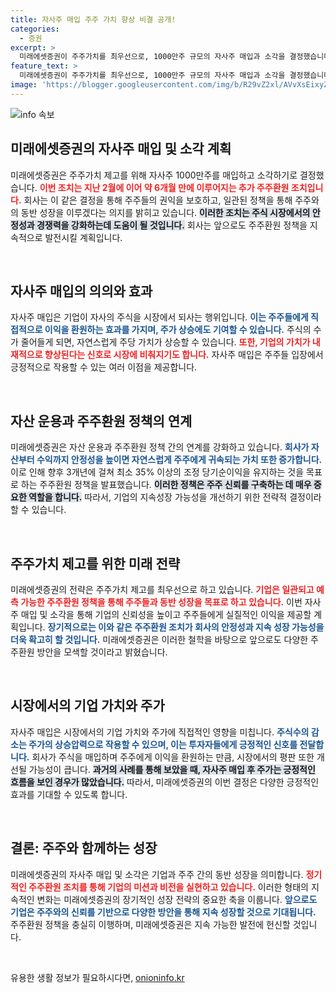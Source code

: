 ```yaml
---
title: 자사주 매입 주주 가치 향상 비결 공개!
categories:
  - 증권
excerpt: >
  미래에셋증권이 주주가치를 최우선으로, 1000만주 규모의 자사주 매입과 소각을 결정했습니다. 안정적인 주주환원 정책을 통해 지속 가능한 성장을 도모할 계획입니다!
feature_text: >
  미래에셋증권이 주주가치를 최우선으로, 1000만주 규모의 자사주 매입과 소각을 결정했습니다. 안정적인 주주환원 정책을 통해 지속 가능한 성장을 도모할 계획입니다!
image: 'https://blogger.googleusercontent.com/img/b/R29vZ2xl/AVvXsEixyZcFfHzMRdzZMjFBmAUKJYCLCGyLL1o632UiGVXcaFdKo_bkvkuCioo0uUKlGfBVcT3P84aROyZIXSBEx3Aw5nCQ3pTgDom1WDC4m8eifvWiAmWEEVb4x6G_l8C0QH225ldMjyaFvpxGEBGNO37VmDTDMHGhJPq73UglMfDca1-0aw/s1600/blogspot.png'
---
```


<p><img src="https://blogger.googleusercontent.com/img/b/R29vZ2xl/AVvXsEixyZcFfHzMRdzZMjFBmAUKJYCLCGyLL1o632UiGVXcaFdKo_bkvkuCioo0uUKlGfBVcT3P84aROyZIXSBEx3Aw5nCQ3pTgDom1WDC4m8eifvWiAmWEEVb4x6G_l8C0QH225ldMjyaFvpxGEBGNO37VmDTDMHGhJPq73UglMfDca1-0aw/s1600/blogspot.png" alt="info 속보" /></p>

<h2 data-ke-size="size26">미래에셋증권의 자사주 매입 및 소각 계획</h2>

<p data-ke-size="size16">미래에셋증권은 주주가치 제고를 위해 자사주 1000만주를 매입하고 소각하기로 결정했습니다. <b><span style="color: #ee2323;">이번 조치는 지난 2월에 이어 약 6개월 만에 이루어지는 추가 주주환원 조치입니다.</span></b> 회사는 이 같은 결정을 통해 주주들의 권익을 보호하고, 일관된 정책을 통해 주주와의 동반 성장을 이루겠다는 의지를 밝히고 있습니다. <b><span style="background-color: #21538527;">이러한 조치는 주식 시장에서의 안정성과 경쟁력을 강화하는데 도움이 될 것입니다.</span></b> 회사는 앞으로도 주주환원 정책을 지속적으로 발전시킬 계획입니다.</p>

<p data-ke-size="size16">&nbsp;</p>

<h2 data-ke-size="size26">자사주 매입의 의의와 효과</h2>

<p data-ke-size="size16">자사주 매입은 기업이 자사의 주식을 시장에서 되사는 행위입니다. <b><span style="color: #1a5490;">이는 주주들에게 직접적으로 이익을 환원하는 효과를 가지며, 주가 상승에도 기여할 수 있습니다.</span></b> 주식의 수가 줄어들게 되면, 자연스럽게 주당 가치가 상승할 수 있습니다. <b><span style="color: #ee2323;">또한, 기업의 가치가 내재적으로 향상된다는 신호로 시장에 비춰지기도 합니다.</span></b> 자사주 매입은 주주들 입장에서 긍정적으로 작용할 수 있는 여러 이점을 제공합니다.</p>

<p data-ke-size="size16">&nbsp;</p>

<h2 data-ke-size="size26">자산 운용과 주주환원 정책의 연계</h2>

<p data-ke-size="size16">미래에셋증권은 자산 운용과 주주환원 정책 간의 연계를 강화하고 있습니다. <b><span style="color: #1a5490;">회사가 자산부터 수익까지 안정성을 높이면 자연스럽게 주주에게 귀속되는 가치 또한 증가합니다.</span></b> 이로 인해 향후 3개년에 걸쳐 최소 35% 이상의 조정 당기순이익을 유지하는 것을 목표로 하는 주주환원 정책을 발표했습니다. <b><span style="background-color: #21538527;">이러한 정책은 주주 신뢰를 구축하는 데 매우 중요한 역할을 합니다.</span></b> 따라서, 기업의 지속성장 가능성을 개선하기 위한 전략적 결정이라 할 수 있습니다.</p>

<p data-ke-size="size16">&nbsp;</p>

<h2 data-ke-size="size26">주주가치 제고를 위한 미래 전략</h2>

<p data-ke-size="size16">미래에셋증권의 전략은 주주가치 제고를 최우선으로 하고 있습니다. <b><span style="color: #ee2323;">기업은 일관되고 예측 가능한 주주환원 정책을 통해 주주들과 동반 성장을 목표로 하고 있습니다.</span></b> 이번 자사주 매입 및 소각을 통해 기업의 신뢰성을 높이고 주주들에게 실질적인 이익을 제공할 계획입니다. <b><span style="color: #1a5490;">장기적으로는 이와 같은 주주환원 조치가 회사의 안정성과 지속 성장 가능성을 더욱 확고히 할 것입니다.</span></b> 미래에셋증권은 이러한 철학을 바탕으로 앞으로도 다양한 주주환원 방안을 모색할 것이라고 밝혔습니다.</p>

<p data-ke-size="size16">&nbsp;</p>

<h2 data-ke-size="size26">시장에서의 기업 가치와 주가</h2>

<p data-ke-size="size16">자사주 매입은 시장에서의 기업 가치와 주가에 직접적인 영향을 미칩니다. <b><span style="color: #1a5490;">주식수의 감소는 주가의 상승압력으로 작용할 수 있으며, 이는 투자자들에게 긍정적인 신호를 전달합니다.</span></b> 회사가 주식을 매입하며 주주에게 이익을 환원하는 만큼, 시장에서의 평판 또한 개선될 가능성이 큽니다. <b><span style="background-color: #21538527;">과거의 사례를 통해 보았을 때, 자사주 매입 후 주가는 긍정적인 흐름을 보인 경우가 많았습니다.</span></b> 따라서, 미래에셋증권의 이번 결정은 다양한 긍정적인 효과를 기대할 수 있도록 합니다.</p>

<p data-ke-size="size16">&nbsp;</p>

<h2 data-ke-size="size26">결론: 주주와 함께하는 성장</h2>

<p data-ke-size="size16">미래에셋증권의 자사주 매입 및 소각은 기업과 주주 간의 동반 성장을 의미합니다. <b><span style="color: #ee2323;">정기적인 주주환원 조치를 통해 기업의 미션과 비전을 실현하고 있습니다.</span></b> 이러한 형태의 지속적인 변화는 미래에셋증권의 장기적인 성장 전략의 중요한 축을 이룹니다. <b><span style="color: #1a5490;">앞으로도 기업은 주주와의 신뢰를 기반으로 다양한 방안을 통해 지속 성장할 것으로 기대됩니다.</span></b> 주주환원 정책을 충실히 이행하며, 미래에셋증권은 지속 가능한 발전에 헌신할 것입니다.</p>

<p data-ke-size="size16">&nbsp;</p>
유용한 생활 정보가 필요하시다면, <a href="https://onioninfo.kr" rel="dofollow">onioninfo.kr</a>


